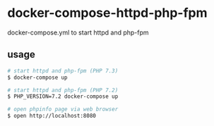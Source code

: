# docker-compose-httpd-php-fpm
docker-compose.yml to start httpd and php-fpm

## usage

```bash
# start httpd and php-fpm (PHP 7.3)
$ docker-compose up

# start httpd and php-fpm (PHP 7.2)
$ PHP_VERSION=7.2 docker-compose up

# open phpinfo page via web browser
$ open http://localhost:8080
```
